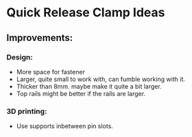 # Quick Release Clamp Ideas

## Improvements:

### Design:
- More space for fastener
- Larger, quite small to work with, can fumble working with it.
- Thicker than 8mm. maybe make it quite a bit larger.
- Top rails might be better if the rails are larger.

### 3D printing:
- Use supports inbetween pin slots.
